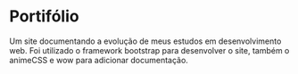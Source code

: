 <h1>Portifólio</h1>
 Um site documentando a evolução de meus estudos em desenvolvimento web.
 Foi utilizado o framework bootstrap para desenvolver o site, também o animeCSS e wow para adicionar documentação.

